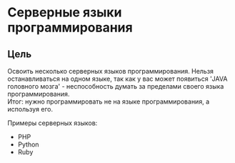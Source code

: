 # Серверные языки программирования

## Цель
Освоить несколько серверных языков программирования.
Нельзя останавливаться на одном языке, так как у вас может появиться 'JAVA головного мозга' - неспособность думать за пределами своего языка программирования.  
Итог: нужно программировать не на языке программирования, а используя его.

Примеры серверных языков:
- PHP
- Python
- Ruby